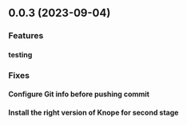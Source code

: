
## 0.0.3 (2023-09-04)

### Features

#### testing

### Fixes

#### Configure Git info before pushing commit

#### Install the right version of Knope for second stage
